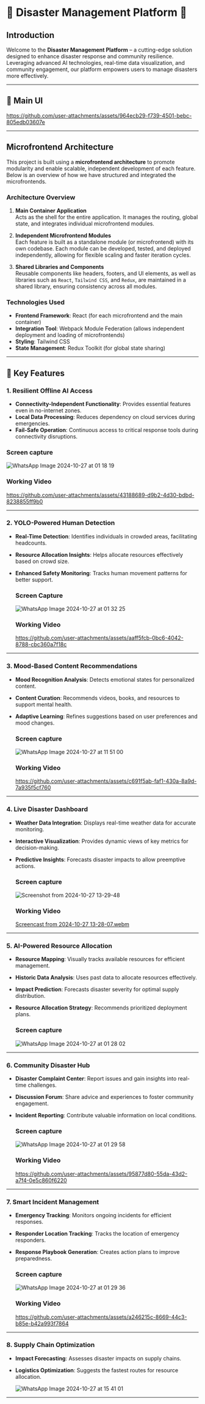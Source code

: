 # 🌟 Disaster Management Platform 🌟

## Introduction

Welcome to the **Disaster Management Platform** – a cutting-edge solution designed to enhance disaster response and community resilience. Leveraging advanced AI technologies, real-time data visualization, and community engagement, our platform empowers users to manage disasters more effectively.

---
## 🚀 Main UI

https://github.com/user-attachments/assets/964ecb29-f739-4501-bebc-805edb03607e

---
## Microfrontend Architecture

This project is built using a **microfrontend architecture** to promote modularity and enable scalable, independent development of each feature. Below is an overview of how we have structured and integrated the microfrontends.

### Architecture Overview

1. **Main Container Application**  
   Acts as the shell for the entire application. It manages the routing, global state, and integrates individual microfrontend modules.

2. **Independent Microfrontend Modules**  
   Each feature is built as a standalone module (or microfrontend) with its own codebase. Each module can be developed, tested, and deployed independently, allowing for flexible scaling and faster iteration cycles.

3. **Shared Libraries and Components**  
   Reusable components like headers, footers, and UI elements, as well as libraries such as `React`, `Tailwind CSS`, and `Redux`, are maintained in a shared library, ensuring consistency across all modules.

### Technologies Used

- **Frontend Framework**: React (for each microfrontend and the main container)
- **Integration Tool**: Webpack Module Federation (allows independent deployment and loading of microfrontends)
- **Styling**: Tailwind CSS
- **State Management**: Redux Toolkit (for global state sharing)
  
---

## 🚀 Key Features

### 1. **Resilient Offline AI Access**
   - **Connectivity-Independent Functionality**: Provides essential features even in no-internet zones.
   - **Local Data Processing**: Reduces dependency on cloud services during emergencies.
   - **Fail-Safe Operation**: Continuous access to critical response tools during connectivity disruptions.
### Screen capture

![WhatsApp Image 2024-10-27 at 01 18 19](https://github.com/user-attachments/assets/e6f97785-8065-4486-9fbe-a5c3a8d74623)

### Working Video

https://github.com/user-attachments/assets/43188689-d9b2-4d30-bdbd-8238855ff9b0





---

### 2. **YOLO-Powered Human Detection**
   - **Real-Time Detection**: Identifies individuals in crowded areas, facilitating headcounts.
   - **Resource Allocation Insights**: Helps allocate resources effectively based on crowd size.
   - **Enhanced Safety Monitoring**: Tracks human movement patterns for better support.

     ### Screen Capture

     ![WhatsApp Image 2024-10-27 at 01 32 25](https://github.com/user-attachments/assets/f10422d5-1783-47bc-a7e8-83596df72e60)

     ### Working Video

     https://github.com/user-attachments/assets/aaff5fcb-0bc6-4042-8788-cbc360a7f18c




     

---

### 3. **Mood-Based Content Recommendations**
   - **Mood Recognition Analysis**: Detects emotional states for personalized content.
   - **Content Curation**: Recommends videos, books, and resources to support mental health.
   - **Adaptive Learning**: Refines suggestions based on user preferences and mood changes.
     ### Screen capture

     ![WhatsApp Image 2024-10-27 at 11 51 00](https://github.com/user-attachments/assets/3abd9d46-a707-4791-954e-d11e96231810)

     ### Working Video
     
     https://github.com/user-attachments/assets/c691f5ab-faf1-430a-8a9d-7a935f5cf760

---

### 4. **Live Disaster Dashboard**
   - **Weather Data Integration**: Displays real-time weather data for accurate monitoring.
   - **Interactive Visualization**: Provides dynamic views of key metrics for decision-making.
   - **Predictive Insights**: Forecasts disaster impacts to allow preemptive actions.
     ### Screen capture

     ![Screenshot from 2024-10-27 13-29-48](https://github.com/user-attachments/assets/9c160e4f-223f-4b02-9a9c-cb47829dfc6d)

     ### Working Video

     [Screencast from 2024-10-27 13-28-07.webm](https://github.com/user-attachments/assets/8cf8b105-30a1-4fc3-9919-13ec8ba3015f)



---

### 5. **AI-Powered Resource Allocation**
   - **Resource Mapping**: Visually tracks available resources for efficient management.
   - **Historic Data Analysis**: Uses past data to allocate resources effectively.
   - **Impact Prediction**: Forecasts disaster severity for optimal supply distribution.
   - **Resource Allocation Strategy**: Recommends prioritized deployment plans.
     ### Screen capture

     ![WhatsApp Image 2024-10-27 at 01 28 02](https://github.com/user-attachments/assets/c7313cd3-335b-44d2-9f5e-a76450f4f711)

     

---

### 6. **Community Disaster Hub**
   - **Disaster Complaint Center**: Report issues and gain insights into real-time challenges.
   - **Discussion Forum**: Share advice and experiences to foster community engagement.
   - **Incident Reporting**: Contribute valuable information on local conditions.
     ### Screen capture

     ![WhatsApp Image 2024-10-27 at 01 29 58](https://github.com/user-attachments/assets/bf501ad9-f3f4-484b-af91-b96408c2d3c5)

     ### Working Video

     https://github.com/user-attachments/assets/95877d80-55da-43d2-a7f4-0e5c860f6220

---

### 7. **Smart Incident Management**
   - **Emergency Tracking**: Monitors ongoing incidents for efficient responses.
   - **Responder Location Tracking**: Tracks the location of emergency responders.
   - **Response Playbook Generation**: Creates action plans to improve preparedness.
     ### Screen capture

     ![WhatsApp Image 2024-10-27 at 01 29 36](https://github.com/user-attachments/assets/f32d6caa-a7b8-4473-a89f-0df7f5da613b)

     ### Working Video

     https://github.com/user-attachments/assets/a246215c-8669-44c3-b85e-b42a993f7864

---

### 8. **Supply Chain Optimization**
   - **Impact Forecasting**: Assesses disaster impacts on supply chains.
   - **Logistics Optimization**: Suggests the fastest routes for resource allocation.

     ![WhatsApp Image 2024-10-27 at 15 41 01](https://github.com/user-attachments/assets/6aaad810-6991-413b-ba51-9a8bd47d0511)
  

---
